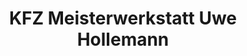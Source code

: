 ---
title: "KFZ Meisterwerkstatt Uwe Hollemann"
url: /harsum/kfz-meisterwerkstatt-uwe-hollemann/
shop: Autowerkstatt
---